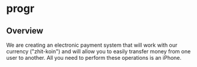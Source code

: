 # progr

## Overview

We are creating an electronic payment system that will work with our currency ("zhit-koin") and will allow you to easily transfer money from one user to another. All you need to perform these operations is an iPhone.
